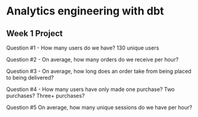 # Analytics engineering with dbt

## Week 1 Project 

Question #1 - How many users do we have?
130 unique users

Question #2 - On average, how many orders do we receive per hour? 

Question #3 - On average, how long does an order take from being placed to being delivered?

Question #4 - How many users have only made one purchase? Two purchases? Three+ purchases?

Question #5 On average, how many unique sessions do we have per hour?
